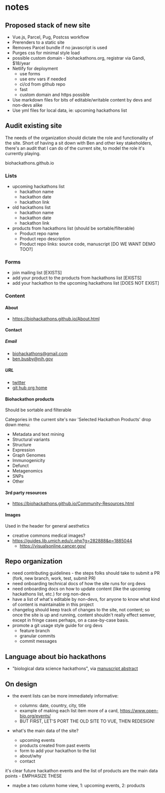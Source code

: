 # notes

## Proposed stack of new site

- Vue.js, Parcel, Pug, Postcss workflow
- Prerenders to a static site
- Removes Parcel bundle if no javascript is used
- Purges css for minimal style load
- possible custom domain - biohackathons.org, registrar via Gandi, \$18/year
- Netlify for deployment
  - use forms
  - use env vars if needed
  - ci/cd from github repo
  - fast
  - custom domain and https possible
- Use markdown files for bits of editable/writable content by devs and non-devs alike
- Use yml files for local data, ie: upcoming hackathons list

## Audit existing site

The needs of the organization should dictate the role and functionality of the site. Short of having a sit down with Ben and other key stakeholders, there's an audit that I can do of the current site, to model the role it's currently playing.

biohackathons.github.io

### Lists

- upcoming hackathons list
  - hackathon name
  - hackathon date
  - hackathon link
- old hackathons list
  - hackathon name
  - hackathon date
  - hackathon link
- products from hackathons list (should be sortable/filterable)
  - Product repo name
  - Product repo description
  - Product repo links: source code, manuscript [DO WE WANT DEMO TOO?]

### Forms

- join mailing list [EXISTS]
- add your product to the products from hackathons list [EXISTS]
- add your hackathon to the upcoming hackathons list [DOES NOT EXIST]

### Content

#### About

- https://biohackathons.github.io/About.html

#### Contact

##### Email

- [biohackathons@gmail.com](mailto:biohackathons@gmail.com)
- [ben.busby@nih.gov](mailto:ben.busby@nih.gov)

##### URL

- [twitter](@dcgenomics)
- [git hub org home](https://github.com/biohackathons)

#### Biohackathon products

Should be sortable and filterable

Categories in the current site's nav 'Selected Hackathon Products' drop down menu:

- Metadata and text mining
- Structural variants
- Structure
- Expression
- Graph Genomes
- Immunogenicity
- Defunct
- Metagenomics
- SNPs
- Other

#### 3rd party resources

- https://biohackathons.github.io/Community-Resources.html

#### Images

Used in the header for general aesthetics

- creative commons medical images?
- https://guides.lib.umich.edu/c.php?g=282888&p=1885044
  - https://visualsonline.cancer.gov/

## Repo organization

- need contributing guidelines - the steps folks should take to submit a PR (fork, new branch, work, test, submit PR)
- need onboarding technical docs of how the site runs for org devs
- need onboarding docs on how to update content (like the upcoming hackathons list, etc.) for org non-devs
- have a list of what's editable by non-devs, for anyone to know what kind of content is maintainable in this project
- changelog should keep track of changes to the site, not content; so once the site is up and running, content shouldn't really effect semver, except in fringe cases perhaps, on a case-by-case basis.
- promote a git usage style guide for org devs
  - feature branch
  - granular commits
  - commit messages

## Language about bio hackathons

- "biological data science hackathons", via [manuscript abstract](https://f1000research.com/articles/5-672)

## On design

- the event lists can be more immediately informative:
  - columns: date, country, city, title
  - example of making each list item more of a card, https://www.open-bio.org/events/
  - BUT FIRST, LET'S PORT THE OLD SITE TO VUE, THEN REDESIGN!

- what's the main data of the site?
  - upcoming events
  - products created from past events
  - form to add your hackathon to the list
  - about/why
  - contact
  
it's clear future hackathon events and the list of products are the main data points - EMPHASIZE THESE

- maybe a two column home view, 1: upcoming events, 2: products
